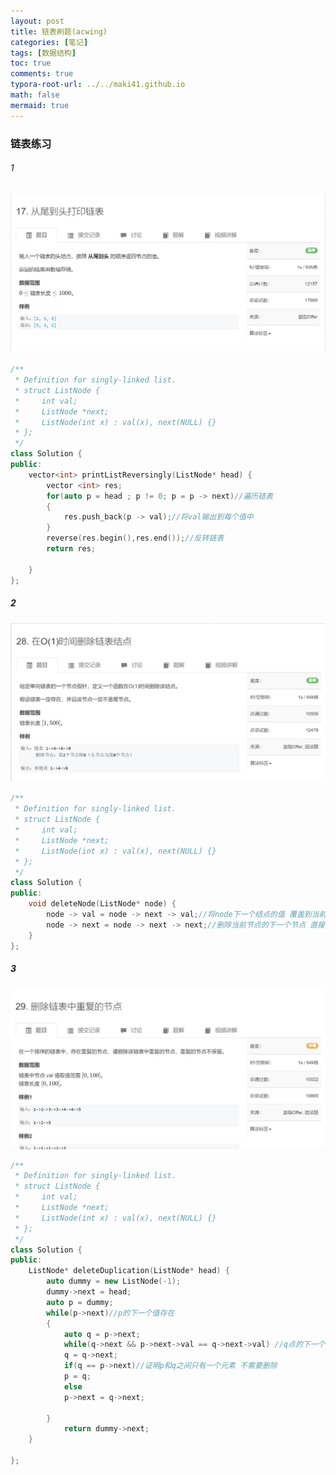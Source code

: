 ```yaml
---
layout: post
title: 链表刷题(acwing)
categories: [笔记]
tags: [数据结构]
toc: true
comments: true
typora-root-url: ../../maki41.github.io
math: false
mermaid: true
---
```


### 链表练习

###### 1

![image-20220405122315880](/assets/blog_res/2022-04-05-%E9%93%BE%E8%A1%A8%E5%88%B7%E9%A2%98.assets/image-20220405122315880.png)

```c++
/**
 * Definition for singly-linked list.
 * struct ListNode {
 *     int val;
 *     ListNode *next;
 *     ListNode(int x) : val(x), next(NULL) {}
 * };
 */
class Solution {
public:
    vector<int> printListReversingly(ListNode* head) {
        vector <int> res;
        for(auto p = head ; p != 0; p = p -> next)//遍历链表
        {
            res.push_back(p -> val);//将val输出到每个值中
        }
        reverse(res.begin(),res.end());//反转链表
        return res;
        
    }
};
```



##### 2



![image-20220405170755464](/assets/blog_res/2022-04-05-%E9%93%BE%E8%A1%A8%E5%88%B7%E9%A2%98.assets/image-20220405170755464.png)





```c++
/**
 * Definition for singly-linked list.
 * struct ListNode {
 *     int val;
 *     ListNode *next;
 *     ListNode(int x) : val(x), next(NULL) {}
 * };
 */
class Solution {
public:
    void deleteNode(ListNode* node) {
        node -> val = node -> next -> val;//将node下一个结点的值 覆盖到当前节点
        node -> next = node -> next -> next;//删除当前节点的下一个节点 直接将指针跳过
    }
};
```

##### 3

![image-20220405170820462](/assets/blog_res/2022-04-05-%E9%93%BE%E8%A1%A8%E5%88%B7%E9%A2%98.assets/image-20220405170820462.png)

```c++
/**
 * Definition for singly-linked list.
 * struct ListNode {
 *     int val;
 *     ListNode *next;
 *     ListNode(int x) : val(x), next(NULL) {}
 * };
 */
class Solution {
public:
    ListNode* deleteDuplication(ListNode* head) {
        auto dummy = new ListNode(-1);
        dummy->next = head;
        auto p = dummy;
        while(p->next)//p的下一个值存在
        {
            auto q = p->next;
            while(q->next && p->next->val == q->next->val) //q点的下一个值与p的下一个值相同(检测有无相同元素)
            q = q->next;
            if(q == p->next)//证明p和q之间只有一个元素 不需要删除
            p = q;
            else
            p->next = q->next;
            
        }
            return dummy->next;
    }

};
```


